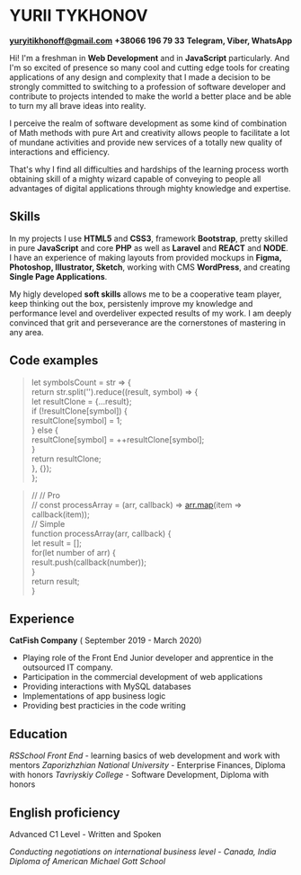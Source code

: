 # YURII TYKHONOV  
**yuryitikhonoff@gmail.com**
**+38066 196 79 33** **Telegram, Viber, WhatsApp**



Hi! I'm a freshman in **Web Development** and in **JavaScript** particularly. And I'm so excited of presence so many cool and cutting edge tools for creating applications of any design and complexity that I made a decision to be strongly committed to switching to a profession of software developer and contribute to projects intended to make the world a better place and be able to turn my all brave ideas into reality.

I perceive the realm of software development as some kind of combination of Math methods with pure Art and creativity allows people to facilitate a lot of mundane activities and provide new services of a totally new quality of interactions and efficiency.

That's why I find all difficulties and hardships of the learning process worth obtaining skill of a mighty wizard capable of conveying to people all advantages of digital applications through mighty knowledge and expertise.


## Skills

In my projects I use **HTML5** and **CSS3**, framework **Bootstrap**, pretty skilled in pure **JavaScript** and core **PHP** as well as **Laravel** and **REACT** and **NODE**. I have an experience of making layouts from provided mockups in **Figma, Photoshop, Illustrator, Sketch**, working with CMS **WordPress**, and creating **Single Page Applications**.

My higly developed **soft skills** allows me to be a cooperative team player, keep thinking out the box, persistenly improve my knowledge and performance level and overdeliver expected results of my work. I am deeply convinced that grit and perseverance are the cornerstones of mastering in any area.

## Code examples
> let symbolsCount = str => {  
return str.split('').reduce((result, symbol) => {  
let resultClone = {...result};  
if (!resultClone[symbol]) {  
resultClone[symbol] = 1;  
} else {  
resultClone[symbol] = ++resultClone[symbol];  
}  
 return resultClone;  
}, {});  
};

> // // Pro  
// const processArray = (arr, callback) => [arr.map](http://arr.map/)(item => callback(item));  
  // Simple  
function processArray(arr, callback) {  
let result = [];  
for(let number of arr) {  
result.push(callback(number));  
 }  
return result;  
}
## Experience
**CatFish Company** 
( September 2019 - March 2020)

* Playing role of the Front End Junior developer and apprentice in the outsourced IT company. 
* Participation in the commercial development of web applications
* Providing interactions with MySQL databases
* Implementations of app business logic
* Providing best practicies in the code writing



## Education
*RSSchool Front End* - learning basics of web development and work with mentors
*Zaporizhzhian National University* - Enterprise Finances, Diploma with honors
*Tavriyskiy College* - Software Development, Diploma with honors

## English proficiency
Advanced C1 Level - Written and Spoken
 
*Conducting negotiations on international business level - Canada, India*
*Diploma of American Michael Gott School*
